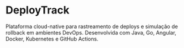 # DeployTrack
Plataforma cloud-native para rastreamento de deploys e simulação de rollback em ambientes DevOps. Desenvolvida com Java, Go, Angular, Docker, Kubernetes e GitHub Actions.
